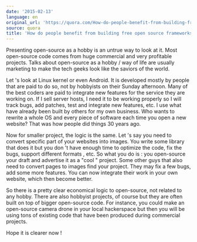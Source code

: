 ```yaml
---
date: '2015-02-13'
language: en
original_url: 'https://quora.com/How-do-people-benefit-from-building-free-open-source-frameworks/answer/Clément-Renaud'
source: quora
title: 'How do people benefit from building free open source frameworks?'
---
```


Presenting open-source as a hobby is an untrue way to look at it. Most
open-source code comes from huge commercial and very profitable
projects. Talks about open-source as a hobby / way of life are usually
marketing to make the tech geeks look like the saviors of the world. 
 
Let 's look at Linux kernel or even Android. It is developed mostly by
people that are paid to do so, not by hobbyists on their Sunday
afternoon. Many of the best coders are paid to integrate new features
for the service they are working on. If I sell server hosts, I need it
to be working properly so I will track bugs, add patches, test and
integrate new features, etc. I use what have already been built by
others for my own business. Who wants to rewrite a whole OS and every
piece of software each time you open a new website? That was how people
did things 30 years ago. 
 
Now for smaller project, the logic is the same. Let 's say you need to
convert specific part of your websites into images. You write some
library that does it but you don 't have enough time to optimize the
code, fix the bugs, support different formats , etc. So what you do is :
you open-source your draft and advertise it as a  "cool " project. Some
other guys that also need to convert pages to images find your project.
They may fix a few bugs, add some more features. You can now integrate
their work in your own website, which then become better. 
 
So there is a pretty clear economical logic to open-source, not related
to any hobby. There are also hobbyist projects, of course but they are
often built on top of bigger open-source code. For instance, you could
make an open-source camera drone in your local hackerspace but then you
will be using tons of existing code that have been produced during
commercial projects. 
 
Hope it is clearer now !
